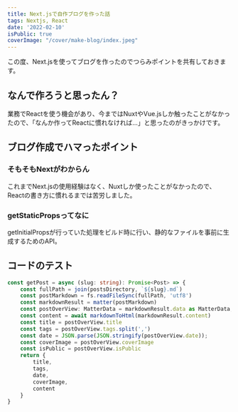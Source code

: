```yaml
---
title: Next.jsで自作ブログを作った話
tags: Nextjs, React
date: '2022-02-10'
isPublic: true
coverImage: "/cover/make-blog/index.jpeg"
---
```


この度、Next.jsを使ってブログを作ったのでつらみポイントを共有しておきます。

## なんで作ろうと思ったん？

業務でReactを使う機会があり、今まではNuxtやVue.jsしか触ったことがなかったので、「なんか作ってReactに慣れなければ...」と思ったのがきっかけです。

## ブログ作成でハマったポイント

### そもそもNextがわからん

これまでNext.jsの使用経験はなく、Nuxtしか使ったことがなかったので、Reactの書き方に慣れるまでは苦労しました。

### getStaticPropsってなに

getInitialPropsが行っていた処理をビルド時に行い、静的なファイルを事前に生成するためのAPI。

## コードのテスト

```typescript
const getPost = async (slug: string): Promise<Post> => {
    const fullPath = join(postsDirectory, `${slug}.md`)
    const postMarkdown = fs.readFileSync(fullPath, 'utf8')
    const markdownResult = matter(postMarkdown)
    const postOverView: MatterData = markdownResult.data as MatterData;
    const content = await markdownToHtml(markdownResult.content)
    const title = postOverView.title
    const tags = postOverView.tags.split(',')
    const date = JSON.parse(JSON.stringify(postOverView.date));
    const coverImage = postOverView.coverImage
    const isPublic = postOverView.isPublic
    return {
        title,
        tags,
        date,
        coverImage,
        content
    }
}
```
